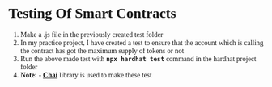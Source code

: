 <h1 style="font-family: 'Times New Roman'">Testing Of Smart Contracts</h1>
<ol style="font-family: 'Times New Roman'">
    <li>Make a .js file in the previously created test folder</li>
    <li>In my practice project, I have created a test to ensure that the account which is calling the contract has got the maximum supply of tokens or not</li>
    <li>Run the above made test with <code><b>npx hardhat test</b></code> command in the hardhat project folder</li>
    <li><b>Note: - <a href="https://www.chaijs.com/guide/">Chai</a></b> library is used to make these test</li>
</ol>